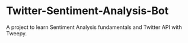 # Twitter-Sentiment-Analysis-Bot
A project to learn Sentiment Analysis fundamentals and Twitter API with Tweepy.

